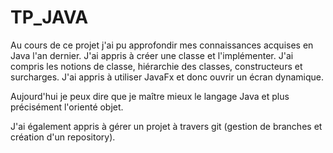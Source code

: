 # TP_JAVA

Au cours de ce projet j'ai pu approfondir mes connaissances acquises en Java l'an dernier.
J'ai appris à créer une classe et l'implémenter. 
J'ai compris les notions de classe, hiérarchie des classes, constructeurs et surcharges.
J'ai appris à utiliser JavaFx et donc ouvrir un écran dynamique.

Aujourd'hui je peux dire que je maître mieux le langage Java et plus précisément l'orienté objet.

J'ai également appris à gérer un projet à travers git (gestion de branches et création d'un repository).